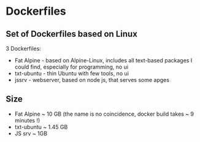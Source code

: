 # Dockerfiles
## Set of Dockerfiles based on Linux

3 Dockerfiles: 
- Fat Alpine - based on Alpine-Linux, includes all text-based packages I could find, especially for programming, no ui
- txt-ubuntu - thin Ubuntu with few tools, no ui
- jssrv - webserver, based on node js, that serves some apges

## Size
- Fat Alpine ~ 10 GB (the name is no coincidence, docker build takes ~ 9 minutes !)
- txt-ubuntu ~ 1.45 GB
- JS srv ~ 1GB

